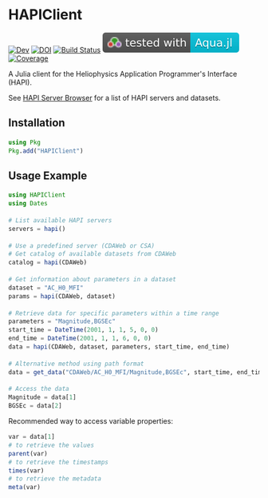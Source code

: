 # HAPIClient

[![Dev](https://img.shields.io/badge/docs-dev-blue.svg)](https://JuliaSpacePhysics.github.io/HAPIClient.jl/dev/)
[![DOI](https://zenodo.org/badge/935193759.svg)](https://doi.org/10.5281/zenodo.15108960)
[![Build Status](https://github.com/JuliaSpacePhysics/HAPIClient.jl/actions/workflows/CI.yml/badge.svg?branch=main)](https://github.com/JuliaSpacePhysics/HAPIClient.jl/actions/workflows/CI.yml?query=branch%3Amain)
[![Aqua QA](https://raw.githubusercontent.com/JuliaTesting/Aqua.jl/master/badge.svg)](https://github.com/JuliaTesting/Aqua.jl)
[![Coverage](https://codecov.io/gh/JuliaSpacePhysics/HAPIClient.jl/branch/main/graph/badge.svg)](https://codecov.io/gh/JuliaSpacePhysics/HAPIClient.jl)

A Julia client for the Heliophysics Application Programmer's Interface (HAPI).

See [HAPI Server Browser](https://hapi-server.org/servers/) for a list of HAPI servers and datasets.

## Installation

```julia
using Pkg
Pkg.add("HAPIClient")
```

## Usage Example

```julia
using HAPIClient
using Dates

# List available HAPI servers
servers = hapi()

# Use a predefined server (CDAWeb or CSA)
# Get catalog of available datasets from CDAWeb
catalog = hapi(CDAWeb)

# Get information about parameters in a dataset
dataset = "AC_H0_MFI"
params = hapi(CDAWeb, dataset)

# Retrieve data for specific parameters within a time range
parameters = "Magnitude,BGSEc"
start_time = DateTime(2001, 1, 1, 5, 0, 0)
end_time = DateTime(2001, 1, 1, 6, 0, 0)
data = hapi(CDAWeb, dataset, parameters, start_time, end_time)

# Alternative method using path format
data = get_data("CDAWeb/AC_H0_MFI/Magnitude,BGSEc", start_time, end_time)

# Access the data
Magnitude = data[1]
BGSEc = data[2]
```

Recommended way to access variable properties:

```julia
var = data[1]
# to retrieve the values
parent(var)
# to retrieve the timestamps
times(var)
# to retrieve the metadata
meta(var)
```